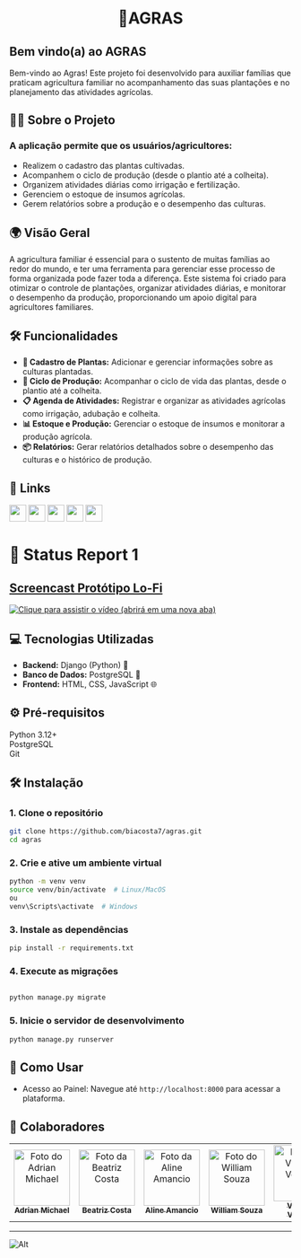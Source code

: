 <h1 align="center"> 🌱AGRAS </h1>

## Bem vindo(a) ao **AGRAS**
Bem-vindo ao Agras! Este projeto foi desenvolvido para auxiliar famílias que praticam agricultura familiar no acompanhamento das suas plantações e no planejamento das atividades agrícolas.

## 🧑‍🌾 Sobre o Projeto  
### A aplicação permite que os usuários/agricultores:

- Realizem o cadastro das plantas cultivadas.
- Acompanhem o ciclo de produção (desde o plantio até a colheita).
- Organizem atividades diárias como irrigação e fertilização.
- Gerenciem o estoque de insumos agrícolas.
- Gerem relatórios sobre a produção e o desempenho das culturas.


## 🌍 Visão Geral
A agricultura familiar é essencial para o sustento de muitas famílias ao redor do mundo, e ter uma ferramenta para gerenciar esse processo de forma organizada pode fazer toda a diferença. Este sistema foi criado para otimizar o controle de plantações, organizar atividades diárias, e monitorar o desempenho da produção, proporcionando um apoio digital para agricultores familiares.

## 🛠️ Funcionalidades
- **🌾 Cadastro de Plantas:** Adicionar e gerenciar informações sobre as culturas plantadas.  
- **📅 Ciclo de Produção:** Acompanhar o ciclo de vida das plantas, desde o plantio até a colheita.  
- **📋 Agenda de Atividades:** Registrar e organizar as atividades agrícolas como irrigação, adubação e colheita.  
- **📊 Estoque e Produção:** Gerenciar o estoque de insumos e monitorar a produção agrícola.  
- **📦 Relatórios:** Gerar relatórios detalhados sobre o desempenho das culturas e o histórico de produção.  

## 🧷 Links
<a href="https://sites.google.com/cesar.school/agras">
    <img src="https://img.shields.io/badge/GOOGLE SITES-2E8B57?style=for-the-badge&logo=google&logoColor=white" height="30px"/></a>
<a href="https://www.figma.com/design/wqEwDyRuQGX0MaPecGGU4n/Untitled?node-id=0-1&t=wYhB3IAeSWCCwKws-1">
  <img src="https://img.shields.io/badge/FIGMA-2E8B57?style=for-the-badge&logo=figma&logoColor=white" height="30px"/></a>
<a href="URL DO CLICKUP">
  <img src="https://img.shields.io/badge/ClickUp-2E8B57?style=for-the-badge&logo=clickup&logoColor=white" height="30px"/></a>
<a href="URL DO YOUTUBE">
  <img src="https://img.shields.io/badge/YOUTUBE-2E8B57?style=for-the-badge&logo=youtube&logoColor=white" height="30px"/></a>
  <a href="https://agras.azurewebsites.net/">
  <img src="https://img.shields.io/badge/SITE DO PROJETO-2E8B57?style=for-the-badge&logo=google&logoColor=white" height="30px"/></a>

# 🚚 Status Report 1
## [Screencast Protótipo Lo-Fi](https://www.youtube.com/watch?v=edpW3PThu6E)

[![Clique para assistir o vídeo (abrirá em uma nova aba)](https://github.com/AdrianMichael5/gymtracker/blob/main/docs/screencast.png)](https://youtu.be/edpW3PThu6E)

## 💻 Tecnologias Utilizadas
- **Backend:** Django (Python) 🐍
- **Banco de Dados:** PostgreSQL 🐘
- **Frontend:** HTML, CSS, JavaScript 🌐

## ⚙️ Pré-requisitos
Python 3.12+  
PostgreSQL  
Git

## 🛠️ Instalação

### 1. Clone o repositório

```bash
git clone https://github.com/biacosta7/agras.git
cd agras
```

### 2. Crie e ative um ambiente virtual

```bash
python -m venv venv
source venv/bin/activate  # Linux/MacOS
ou
venv\Scripts\activate  # Windows
```
### 3. Instale as dependências

``` bash
pip install -r requirements.txt
```

### 4. Execute as migrações

``` bash

python manage.py migrate
```
### 5. Inicie o servidor de desenvolvimento

``` bash
python manage.py runserver
``` 

## 🚀 Como Usar
- Acesso ao Painel: Navegue até `http://localhost:8000` para acessar a plataforma.

## 🤝 Colaboradores
<table>
  <tr>
    <td align="center">
      <a href="https://github.com/AdrianMichael5" title="defina o título do link">
        <img src="https://avatars.githubusercontent.com/u/144910632?v=4" width="100px;" alt="Foto do Adrian Michael"/><br>
        <sub>
          <b>Adrian Michael</b>
        </sub>
      </a>
    </td>
    <td align="center">
      <a href="https://github.com/biacosta7" title="defina o título do link">
        <img src="https://avatars.githubusercontent.com/u/113059480?v=4" width="100px;" alt="Foto da Beatriz Costa"/><br>
        <sub>
          <b>Beatriz Costa</b>
        </sub>
      </a>
    </td>
    <td align="center">
      <a href="#" title="defina o título do link">
        <img src="https://avatars.githubusercontent.com/u/168862762?v=4" width="100px;" alt="Foto da Aline Amancio"/><br>
        <sub>
          <b>Aline Amancio</b>
        </sub>
      </a>
    </td>
    <td align="center">
      <a href="https://github.com/william-mjsouza" title="defina o título do link">
        <img src="https://avatars.githubusercontent.com/u/66651052?v=4" width="100px;" alt="Foto do William Souza"/><br>
        <sub>
          <b>William Souza</b>
        </sub>
      </a>
    </td>
     <td align="center">
      <a href="https://github.com/vinivent" title="defina o título do link">
        <img src="https://avatars.githubusercontent.com/u/99739118?v=4" width="100px;" alt="Foto do Vinicius Ventura"/><br>
        <sub>
          <b>Vinícius Ventura</b>
        </sub>
      </a>
    </td>
     <td align="center">
      <a href="https://github.com/ninahffbs" title="defina o título do link">
        <img src="https://avatars.githubusercontent.com/u/168862762?v=4" width="100px;" alt="Foto da Nina Franca"/><br>
        <sub>
          <b>Nina França</b>
        </sub>
      </a>
    </td>
  </tr>
</table>

___

![Alt](https://repobeats.axiom.co/api/embed/61eaafb2cc575131259cf8ec9139855670acc63a.svg "Repobeats analytics image")

